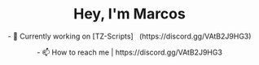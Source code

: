 <h1 align="center">Hey, I'm Marcos</h1>

<p align="center"> - 💼 Currently working on [TZ-Scripts] &nbsp (https://discord.gg/VAtB2J9HG3)</p>

<p align="center"> - 📫 How to reach me | https://discord.gg/VAtB2J9HG3</p>
